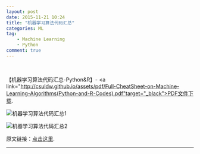 ```yaml
---
layout: post
date: 2015-11-21 10:24
title: "机器学习算法代码汇总"
categories: ML 
tag: 
	- Machine Learning
	- Python
comment: true
---
```


<br>


【机器学习算法代码汇总-Python&R】- <a link="http://csuldw.github.io/assets/pdf/Full-CheatSheet-on-Machine-Learning-Algorithms(Python-and-R-Codes).pdf"target="_black">PDF文件下载</a>.

![机器学习算法代码汇总1](http://ww3.sinaimg.cn/large/637f3c58gw1ey8lm4rhn5j20s40fp466.jpg)

<!--more-->

![机器学习算法代码汇总2](http://ww3.sinaimg.cn/large/637f3c58gw1ey8lkrdcwlj20s93kl4qq.jpg)



原文链接：[点击这里](http://www.analyticsvidhya.com/blog/2015/09/full-cheatsheet-machine-learning-algorithms/).


---

